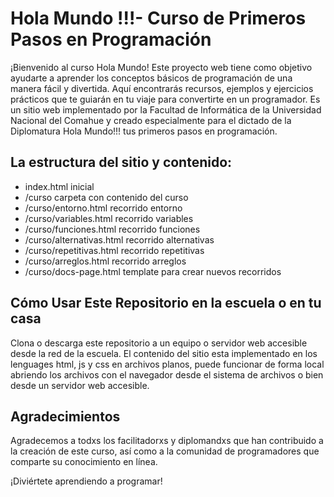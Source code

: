 # Hola Mundo !!!- Curso de Primeros Pasos en Programación
¡Bienvenido al curso Hola Mundo! Este proyecto web tiene como objetivo ayudarte a aprender los conceptos básicos de programación de una manera fácil y divertida. Aquí encontrarás recursos, ejemplos y ejercicios prácticos que te guiarán en tu viaje para convertirte en un programador.
Es un sitio web implementado por la Facultad de Informática de la Universidad Nacional del Comahue y creado especialmente para el dictado de la Diplomatura Hola Mundo!!! tus primeros pasos en programación.

## La estructura del sitio y contenido:
- index.html inicial
- /curso carpeta con contenido del curso
- /curso/entorno.html recorrido entorno
- /curso/variables.html recorrido variables
- /curso/funciones.html recorrido funciones
- /curso/alternativas.html recorrido alternativas
- /curso/repetitivas.html recorrido repetitivas
- /curso/arreglos.html recorrido arreglos
- /curso/docs-page.html template para crear nuevos recorridos

## Cómo Usar Este Repositorio en la escuela o en tu casa
Clona o descarga este repositorio a un equipo o servidor web accesible desde la red de la escuela.
El contenido del sitio esta implementado en los lenguages html, js y css en archivos planos, puede funcionar de forma local abriendo los archivos con el navegador desde el sistema de archivos o bien desde un servidor web accesible.

## Agradecimientos
Agradecemos a todxs los facilitadorxs y diplomandxs que han contribuido a la creación de este curso, así como a la comunidad de programadores que comparte su conocimiento en línea.

¡Diviértete aprendiendo a programar!